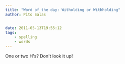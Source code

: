 ```yaml
---
title: "Word of the day: Witholding or Withholding"
author: Pito Salas


date: 2011-05-13T19:55:12
tags:
    - spelling
    - words
---
```




One or two H's? Don't look it up!


